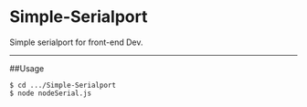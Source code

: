 # Simple-Serialport
Simple serialport for front-end Dev.

<hr />

##Usage

```
$ cd .../Simple-Serialport
$ node nodeSerial.js

```
